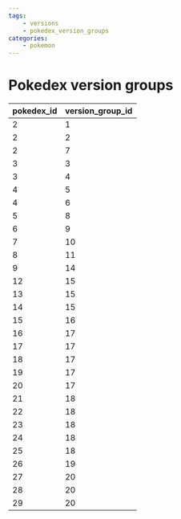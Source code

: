 ```yaml
---
tags:
    - versions
    - pokedex_version_groups
categories:
    - pokemon
---
```


# Pokedex version groups

| pokedex_id | version_group_id |
|------------|------------------|
| 2          | 1                |
| 2          | 2                |
| 2          | 7                |
| 3          | 3                |
| 3          | 4                |
| 4          | 5                |
| 4          | 6                |
| 5          | 8                |
| 6          | 9                |
| 7          | 10               |
| 8          | 11               |
| 9          | 14               |
| 12         | 15               |
| 13         | 15               |
| 14         | 15               |
| 15         | 16               |
| 16         | 17               |
| 17         | 17               |
| 18         | 17               |
| 19         | 17               |
| 20         | 17               |
| 21         | 18               |
| 22         | 18               |
| 23         | 18               |
| 24         | 18               |
| 25         | 18               |
| 26         | 19               |
| 27         | 20               |
| 28         | 20               |
| 29         | 20               |
